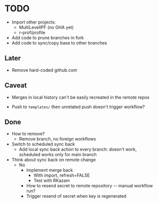 # TODO

- Import other projects:
    - MultiLevelIPF (no GHA yet)
    - r-prof/profile
- Add code to prune branches in fork
- Add code to sync/copy base to other branches

## Later

- Remove hard-coded github.com

## Caveat

- Merges in local history can't be easily recreated in the remote repos

- Push to `templates/` then unrelated push doesn't trigger workflow?

## Done

- How to remove?
    - Remove branch, no foreign workflows
- Switch to scheduled sync back
    - Add local sync back action to every branch: doesn't work, scheduled works only for main branch
- Think about sync back on remote change
    - No
        - Implement merge back
            - With import, refresh=FALSE
            - Test with RKazam
        - How to resend secret to remote repository -- manual workflow run?
        - Trigger resend of secret when key is regenerated
